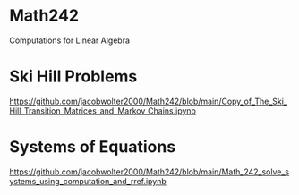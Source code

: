 # Math242
Computations for Linear Algebra

# Ski Hill Problems
https://github.com/jacobwolter2000/Math242/blob/main/Copy_of_The_Ski_Hill_Transition_Matrices_and_Markov_Chains.ipynb

# Systems of Equations
https://github.com/jacobwolter2000/Math242/blob/main/Math_242_solve_systems_using_computation_and_rref.ipynb
